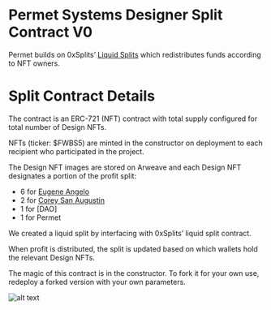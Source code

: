 # Permet Systems Designer Split Contract V0

Permet builds on 0xSplits’ [Liquid Splits](https://docs.0xsplits.xyz/modules/liquid) which redistributes funds according to NFT owners.

# Split Contract Details

The contract is an ERC-721 (NFT) contract with total supply configured for total number of Design NFTs. 

NFTs (ticker: $FWBS5) are minted in the constructor on deployment to each recipient who participated in the project. 

The Design NFT images are stored on Arweave and each Design NFT designates a portion of the profit split: 

- 6 for [Eugene Angelo](https://angelo.ltd/)
- 2 for [Corey San Augustin](https://lastorchid.com/)
- 1 for [DAO]
- 1 for Permet

We created a liquid split by interfacing with 0xSplits’ liquid split contract. 

When profit is distributed, the split is updated based on which wallets hold the relevant Design NFTs.

The magic of this contract is in the constructor. To fork it for your own use, redeploy a forked version with your own parameters.

![alt text](https://arweave.net/an5zNJ39z8qF-6WtKePRmDMhjpeg3dcvuTxDbifXduk)
